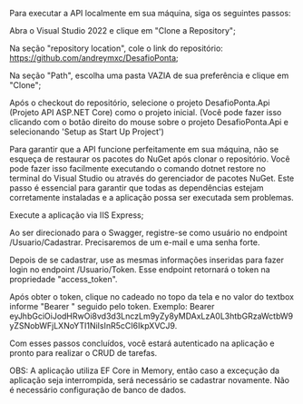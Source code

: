 Para executar a API localmente em sua máquina, siga os seguintes passos:

Abra o Visual Studio 2022 e clique em "Clone a Repository";

Na seção "repository location", cole o link do repositório: https://github.com/andreymxc/DesafioPonta;

Na seção "Path", escolha uma pasta VAZIA de sua preferência e clique em "Clone";

Após o checkout do repositório, selecione o projeto DesafioPonta.Api (Projeto API ASP.NET Core) como o projeto inicial. (Você pode fazer isso clicando com o botão direito do mouse sobre o projeto DesafioPonta.Api e selecionando 'Setup as Start Up Project')

Para garantir que a API funcione perfeitamente em sua máquina, não se esqueça de restaurar os pacotes do NuGet após clonar o repositório. Você pode fazer isso facilmente executando o comando dotnet restore no terminal do Visual Studio ou através do gerenciador de pacotes NuGet. Este passo é essencial para garantir que todas as dependências estejam corretamente instaladas e a aplicação possa ser executada sem problemas.

Execute a aplicação via IIS Express;

Ao ser direcionado para o Swagger, registre-se como usuário no endpoint /Usuario/Cadastrar. Precisaremos de um e-mail e uma senha forte.

Depois de se cadastrar, use as mesmas informações inseridas para fazer login no endpoint /Usuario/Token. Esse endpoint retornará o token na propriedade "access_token".

Após obter o token, clique no cadeado no topo da tela e no valor do textbox informe "Bearer " seguido pelo token. Exemplo: Bearer eyJhbGciOiJodHRwOi8vd3d3LnczLm9yZy8yMDAxLzA0L3htbGRzaWctbW9yZSNobWFjLXNoYTI1NiIsInR5cCI6IkpXVCJ9.

Com esses passos concluídos, você estará autenticado na aplicação e pronto para realizar o CRUD de tarefas.

OBS: A aplicação utiliza EF Core in Memory, então caso a exceçução da aplicação seja interrompida, será necessário se cadastrar novamente. Não é necessário configuração de banco de dados.
